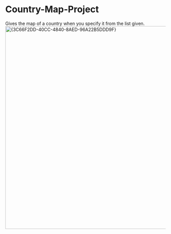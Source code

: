 # Country-Map-Project
Gives the map of a country when you specify it from the list given.
<img width="638" alt="{3C66F2DD-40CC-4840-8AED-96A22B5DDD9F}" src="https://github.com/user-attachments/assets/62e4cc6f-60c9-4f80-8623-ebb3bad57998" />
